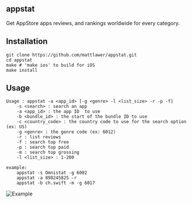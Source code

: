 ## appstat
Get AppStore apps reviews, and rankings worldwide for every category.

## Installation
	git clone https://github.com/mattlawer/appstat.git
	cd appstat
	make # 'make ios' to build for iOS 
	make install

## Usage
	Usage : appstat -a <app_id> [-g <genre> -l <list_size> -r -p -f]
		-s <search> : search an app
		-a <app_id> : the app ID  to use
		-b <bundle_id> : the start of the bundle ID to use
		-c <country_code> : the country code to use for the search option (ex: US)
		-g <genre> : the genre code (ex: 6012)
		-r : list reviews
		-f : search top free
		-p : search top paid
		-m : search top grossing
		-l <list_size> : 1-200
	
	example:
		appstat -s Omnistat -g 6002
		appstat -a 898245825 -r
		appstat -b ch.swift -m -g 6017


![](http://oi57.tinypic.com/34pdkll.jpg "Example")
